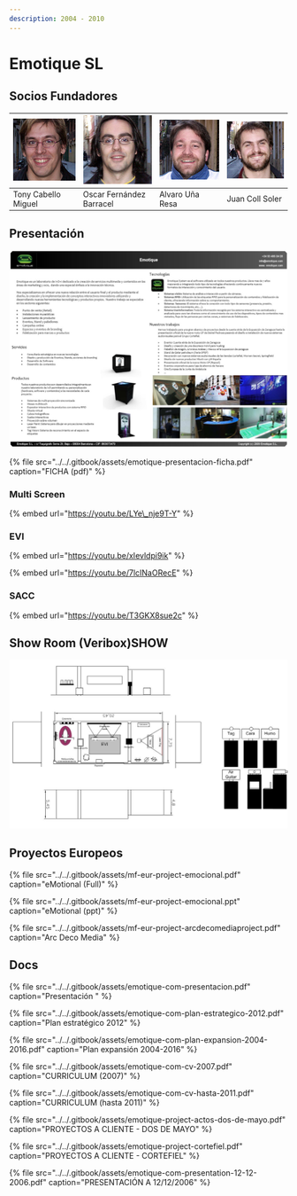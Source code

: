 ```yaml
---
description: 2004 - 2010
---
```


# Emotique SL

## Socios Fundadores

| ![](../../.gitbook/assets/socios-tony-cabello-miguel.jpg) | ![](../../.gitbook/assets/socios-oscar-fernandez-barracel-1-.jpg) | ![](../../.gitbook/assets/socios-alvaro-una-resa-1-.jpg) | ![](../../.gitbook/assets/socios-juan-coll-soler-1-.jpg) |
| :--- | :--- | :--- | :--- |
| Tony Cabello Miguel | Oscar Fernández Barracel | Alvaro Uña Resa | Juan Coll Soler |

## Presentación

![](../../.gitbook/assets/emotique-presentacion-ficha.jpg)

{% file src="../../.gitbook/assets/emotique-presentacion-ficha.pdf" caption="FICHA \(pdf\)" %}

### Multi Screen

{% embed url="https://youtu.be/LYe\_nje9T-Y" %}

### EVI

{% embed url="https://youtu.be/xIevldpi9ik" %}

{% embed url="https://youtu.be/7lcINaORecE" %}

### SACC

{% embed url="https://youtu.be/T3GKX8sue2c" %}

## Show Room \(Veribox\)SHOW

![](../../.gitbook/assets/emotique-com-showroom.jpg)

## Proyectos Europeos

{% file src="../../.gitbook/assets/mf-eur-project-emocional.pdf" caption="eMotional \(Full\)" %}

{% file src="../../.gitbook/assets/mf-eur-project-emocional.ppt" caption="eMotional \(ppt\)" %}

{% file src="../../.gitbook/assets/mf-eur-project-arcdecomediaproject.pdf" caption="Arc Deco Media" %}

## Docs

{% file src="../../.gitbook/assets/emotique-com-presentacion.pdf" caption="Presentación " %}

{% file src="../../.gitbook/assets/emotique-com-plan-estrategico-2012.pdf" caption="Plan estratégico 2012" %}

{% file src="../../.gitbook/assets/emotique-com-plan-expansion-2004-2016.pdf" caption="Plan expansión 2004-2016" %}

{% file src="../../.gitbook/assets/emotique-com-cv-2007.pdf" caption="CURRICULUM \(2007\)" %}

{% file src="../../.gitbook/assets/emotique-com-cv-hasta-2011.pdf" caption="CURRICULUM \(hasta 2011\)" %}

{% file src="../../.gitbook/assets/emotique-project-actos-dos-de-mayo.pdf" caption="PROYECTOS A CLIENTE - DOS DE MAYO" %}

{% file src="../../.gitbook/assets/emotique-project-cortefiel.pdf" caption="PROYECTOS A CLIENTE - CORTEFIEL" %}

{% file src="../../.gitbook/assets/emotique-com-presentation-12-12-2006.pdf" caption="PRESENTACIÓN A 12/12/2006" %}

